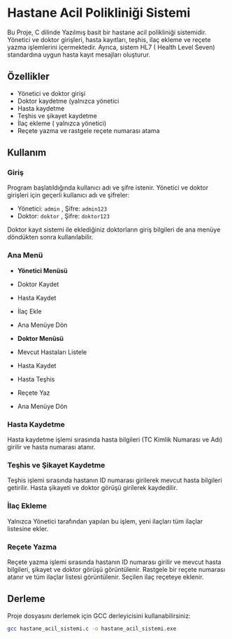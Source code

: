 # Hastane Acil Polikliniği Sistemi

Bu Proje, C dilinde Yazılmış basit bir hastane acil polikliniği sistemidir. Yönetici ve doktor girişleri, hasta kayıtları, teşhis, ilaç ekleme ve reçete yazma işlemlerini içermektedir. Ayrıca, sistem HL7 ( Health Level Seven) standardına uygun hasta kayıt mesajları oluşturur.

## Özellikler

- Yönetici ve doktor girişi
- Doktor kaydetme (yalnızca yönetici
- Hasta kaydetme
- Teşhis ve şikayet kaydetme
- İlaç ekleme ( yalnızca yönetici)
- Reçete yazma ve rastgele reçete numarası atama

## Kullanım

### Giriş

Program başlatıldığında kullanıcı adı ve şifre istenir. Yönetici ve doktor girişleri için geçerli kullanıcı adı ve şifreler:

- Yönetici:  `admin` , Şifre:  `admin123`
- Doktor: `doktor` , Şifre: `doktor123`

Doktor kayıt sistemi ile eklediğiniz doktorların giriş bilgileri de ana menüye döndükten sonra kullanılabilir.

### Ana Menü

- **Yönetici Menüsü**
- Doktor Kaydet
- Hasta Kaydet
- İlaç Ekle
- Ana Menüye Dön

-  **Doktor Menüsü**
-  Mevcut Hastaları Listele
-  Hasta Kaydet
-  Hasta Teşhis
-  Reçete Yaz
-  Ana Menüye Dön

 ### Hasta Kaydetme

Hasta kaydetme işlemi sırasında hasta bilgileri (TC Kimlik Numarası ve Adı) girilir ve hasta numarası atanır.

###  Teşhis ve Şikayet Kaydetme

Teşhis işlemi sırasında hastanın ID numarası girilerek mevcut hasta bilgileri getirilir. Hasta şikayeti ve doktor görüşü girilerek kaydedilir.

### İlaç Ekleme

Yalnızca Yönetici tarafından yapılan bu işlem, yeni ilaçları tüm ilaçlar listesine ekler.

### Reçete Yazma

Reçete yazma işlemi sırasında hastanın ID numarası girilir ve mevcut hasta bilgileri, şikayet ve doktor görüşü görüntülenir. Rastgele bir reçete numarası atanır ve tüm ilaçlar listesi görüntülenir. Seçilen ilaç reçeteye eklenir.

## Derleme

Proje dosyasını derlemek için GCC derleyicisini kullanabilirsiniz:

```sh
gcc hastane_acil_sistemi.c -o hastane_acil_sistemi.exe
